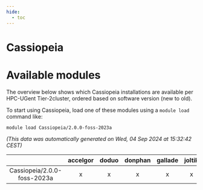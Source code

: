 ```yaml
---
hide:
  - toc
---
```


Cassiopeia
==========

# Available modules


The overview below shows which Cassiopeia installations are available per HPC-UGent Tier-2cluster, ordered based on software version (new to old).

To start using Cassiopeia, load one of these modules using a `module load` command like:

```shell
module load Cassiopeia/2.0.0-foss-2023a
```

*(This data was automatically generated on Wed, 04 Sep 2024 at 15:32:42 CEST)*  

| |accelgor|doduo|donphan|gallade|joltik|shinx|skitty|
| :---: | :---: | :---: | :---: | :---: | :---: | :---: | :---: |
|Cassiopeia/2.0.0-foss-2023a|x|x|x|x|x|x|x|
